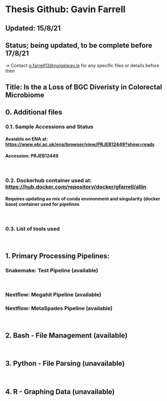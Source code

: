 # Thesis Github: Gavin Farrell
## Updated: 15/8/21 
## Status; being updated, to be complete before 17/8/21
-> Contact g.farrell13@nuigalway.ie for any specific files or details before then


## Title: Is the a Loss of BGC Diveristy in Colorectal Microbiome

## 0. Additional files
### 0.1. Sample Accessions and Status
#### Avaiable on ENA at: https://www.ebi.ac.uk/ena/browser/view/PRJEB12449?show=reads
#### Accession: PRJEB12449
<br />

### 0.2. Dockerhub container used at: https://hub.docker.com/repository/docker/gfarrell/allin
#### Requires updating as mix of conda environment and singularity (docker base) container used for pipelines
<br />

### 0.3. List of tools used
<br />

## 1. Primary Processing Pipelines:
### Snakemake: Test Pipeline (available)
<br />

### Nextflow: Megahit Pipeline (available)
### Nextflow: MetaSpades Pipeline (available)
<br />

## 2. Bash - File Management (available)
<br />

## 3. Python - File Parsing (unavailable)
<br />

## 4. R - Graphing Data (unavailable)






